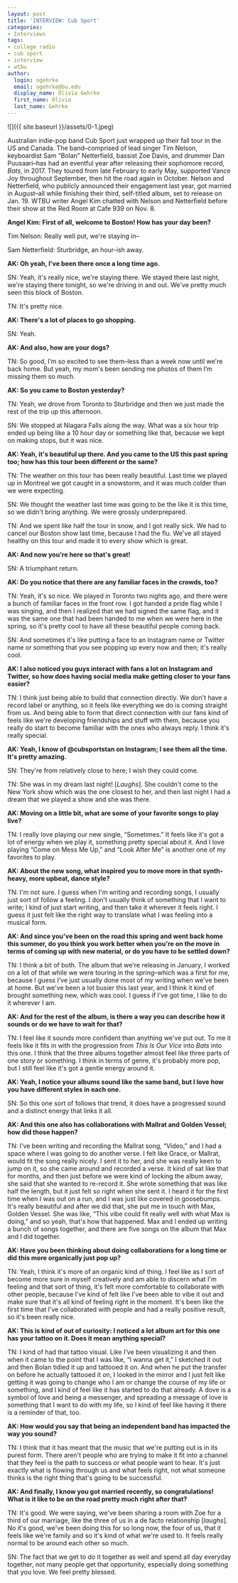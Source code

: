```yaml
---
layout: post
title: 'INTERVIEW: Cub Sport'
categories:
- Interviews
tags:
- college radio
- cub sport
- interview
- wtbu
author:
  login: ogehrke
  email: ogehrke@bu.edu
  display_name: Olivia Gehrke
  first_name: Olivia
  last_name: Gehrke
---
```

![]({{ site.baseurl }}/assets/0-1.jpeg)

Australian indie-pop band Cub Sport just wrapped up their fall tour in the US and Canada. The band–comprised of lead singer Tim Nelson, keyboardist Sam “Bolan” Netterfield, bassist Zoe Davis, and drummer Dan Puusaari–has had an eventful year after releasing their sophomore record, _Bats_, in 2017. They toured from late February to early May, supported Vance Joy throughout September, then hit the road again in October. Nelson and Netterfield, who publicly announced their engagement last year, got married in August–all while finishing their third, self-titled album, set to release on Jan. 19. WTBU writer Angel Kim chatted with Nelson and Netterfield before their show at the Red Room at Cafe 939 on Nov. 8.

**Angel Kim: First of all, welcome to Boston! How has your day been?**

Tim Nelson: Really well put, we're staying in–

Sam Netterfield: Sturbridge, an hour-ish away.

**AK: Oh yeah, I've been there once a long time ago.**

SN: Yeah, it's really nice, we're staying there. We stayed there last night, we're staying there tonight, so we're driving in and out. We've pretty much seen this block of Boston.

TN: It's pretty nice.

**AK: There's a lot of places to go shopping.**

SN: Yeah.

**AK: And also, how are your dogs?**

TN: So good, I’m so excited to see them–less than a week now until we're back home. But yeah, my mom's been sending me photos of them I’m missing them so much.

**AK: So you came to Boston yesterday?**

TN: Yeah, we drove from Toronto to Sturbridge and then we just made the rest of the trip up this afternoon.

SN: We stopped at Niagara Falls along the way. What was a six hour trip ended up being like a 10 hour day or something like that, because we kept on making stops, but it was nice.

**AK: Yeah, it's beautiful up there. And you came to the US this past spring too; how has this tour been different or the same?**

TN: The weather on this tour has been really beautiful. Last time we played up in Montreal we got caught in a snowstorm, and it was much colder than we were expecting.

SN: We thought the weather last time was going to be the like it is this time, so we didn't bring anything. We were grossly underprepared. 

TN: And we spent like half the tour in snow, and I got really sick. We had to cancel our Boston show last time, because I had the flu. We've all stayed healthy on this tour and made it to every show which is great.

**AK: And now you're here so that's great!**

SN: A triumphant return.

**AK: Do you notice that there are any familiar faces in the crowds, too?**

TN: Yeah, it's so nice. We played in Toronto two nights ago, and there were a bunch of familiar faces in the front row. I got handed a pride flag while I was singing, and then I realized that we had signed the same flag, and it was the same one that had been handed to me when we were here in the spring, so it's pretty cool to have all these beautiful people coming back.

SN: And sometimes it's like putting a face to an Instagram name or Twitter name or something that you see popping up every now and then; it's really cool.

**AK: I also noticed you guys interact with fans a lot on Instagram and Twitter, so how does having social media make getting closer to your fans easier?**

TN: I think just being able to build that connection directly. We don't have a record label or anything, so it feels like everything we do is coming straight from us. And being able to form that direct connection with our fans kind of feels like we're developing friendships and stuff with them, because you really do start to become familiar with the ones who always reply. I think it's really special.

**AK: Yeah, I know of @cubsportstan on Instagram; I see them all the time. It's pretty amazing.**

SN: They're from relatively close to here; I wish they could come.

TN: She was in my dream last night! \[_Laughs_\]. She couldn't come to the New York show which was the one closest to her, and then last night I had a dream that we played a show and she was there.

**AK: Moving on a little bit, what are some of your favorite songs to play live?**

TN: I really love playing our new single, “Sometimes.” It feels like it's got a lot of energy when we play it, something pretty special about it. And I love playing “Come on Mess Me Up,” and “Look After Me” is another one of my favorites to play.

**AK: About the new song, what inspired you to move more in that synth-heavy, more upbeat, dance style?**

TN: I'm not sure. I guess when I'm writing and recording songs, I usually just sort of follow a feeling. I don't usually think of something that I want to write; I kind of just start writing, and then take it wherever it feels right. I guess it just felt like the right way to translate what I was feeling into a musical form.

**AK: And since you've been on the road this spring and went back home this summer, do you think you work better when you're on the move in terms of coming up with new material, or do you have to be settled down?**

TN: I think a bit of both. The album that we're releasing in January, I worked on a lot of that while we were touring in the spring–which was a first for me, because I guess I’ve just usually done most of my writing when we've been at home. But we've been a lot busier this last year, and I think it kind of brought something new, which was cool. I guess if I’ve got time, I like to do it wherever I am.

**AK: And for the rest of the album, is there a way you can describe how it sounds or do we have to wait for that?**

TN: I feel like it sounds more confident than anything we've put out. To me it feels like it fits in with the progression from _This Is Our Vice_ into _Bats_ into this one. I think that the three albums together almost feel like three parts of one story or something. I think in terms of genre, it's probably more pop, but I still feel like it's got a gentle energy around it.

**AK: Yeah, I notice your albums sound like the same band, but I love how you have different styles in each one.**

SN: So this one sort of follows that trend, it does have a progressed sound and a distinct energy that links it all.

**AK: And this one also has collaborations with Mallrat and Golden Vessel; how did those happen?**

TN: I’ve been writing and recording the Mallrat song, “Video,” and I had a space where I was going to do another verse. I felt like Grace, or Mallrat, would fit the song really nicely. I sent it to her, and she was really keen to jump on it, so she came around and recorded a verse. It kind of sat like that for months, and then just before we were kind of locking the album away, she said that she wanted to re-record it. She wrote something that was like half the length, but it just felt so right when she sent it. I heard it for the first time when I was out on a run, and I was just like covered in goosebumps. It's really beautiful and after we did that, she put me in touch with Max, Golden Vessel. She was like, “This vibe could fit really well with what Max is doing,” and so yeah, that's how that happened. Max and I ended up writing a bunch of songs together, and there are five songs on the album that Max and I did together.

**AK: Have you been thinking about doing collaborations for a long time or did this more organically just pop up?**

TN: Yeah, I think it's more of an organic kind of thing. I feel like as I sort of become more sure in myself creatively and am able to discern what I'm feeling and that sort of thing, it's felt more comfortable to collaborate with other people, because I’ve kind of felt like I’ve been able to vibe it out and make sure that it's all kind of feeling right in the moment. It's been like the first time that I’ve collaborated with people and had a really positive result, so it's been really nice.

**AK: This is kind of out of curiosity: I noticed a lot album art for this one has your tattoo on it. Does it mean anything special?**

TN: I kind of had that tattoo visual. Like I’ve been visualizing it and then when it came to the point that I was like, “I wanna get it,” I sketched it out and then Bolan tidied it up and tattooed it on. And when he put the transfer on before he actually tattooed it on, I looked in the mirror and I just felt like getting it was going to change who I am or change the course of my life or something, and I kind of feel like it has started to do that already. A dove is a symbol of love and being a messenger, and spreading a message of love is something that I want to do with my life, so I kind of feel like having it there is a reminder of that, too.

**AK: How would you say that being an independent band has impacted the way you sound?**

TN: I think that it has meant that the music that we're putting out is in its purest form. There aren't people who are trying to make it fit into a channel that they feel is the path to success or what people want to hear. It's just exactly what is flowing through us and what feels right, not what someone thinks is the right thing that's going to be successful.

**AK: And finally, I know you got married recently, so congratulations! What is it like to be on the road pretty much right after that?**

TN: It's good. We were saying, we've been sharing a room with Zoe for a third of our marriage, like the three of us in a de facto relationship \[_laughs_\]. No it's good, we've been doing this for so long now, the four of us, that it feels like we're family and so it's kind of what we're used to. It feels really normal to be around each other so much.

SN: The fact that we get to do it together as well and spend all day everyday together, not many people get that opportunity, especially doing something that you love. We feel pretty blessed.